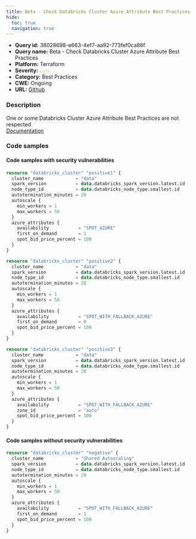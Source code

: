 ```yaml
---
title: Beta - Check Databricks Cluster Azure Attribute Best Practices
hide:
  toc: true
  navigation: true
---
```


-   **Query id:** 38028698-e663-4ef7-aa92-773fef0ca86f
-   **Query name:** Beta - Check Databricks Cluster Azure Attribute Best Practices
-   **Platform:** Terraform
-   **Severity:** <span style="color:#edd57e">Low</span>
-   **Category:** Best Practices
-   **CWE:** Ongoing
-   **URL:** [Github](https://github.com/DataDog/kics/tree/master/assets/queries/terraform/databricks/cluster_azure_attributes)

### Description
One or some Databricks Cluster Azure Attribute Best Practices are not respected<br>
[Documentation](https://docs.databricks.com/clusters/cluster-config-best-practices.html)

### Code samples
#### Code samples with security vulnerabilities
```tf title="Positive test num. 1 - tf file" hl_lines="11"
resource "databricks_cluster" "positive1" {
  cluster_name            = "data"
  spark_version           = data.databricks_spark_version.latest.id
  node_type_id            = data.databricks_node_type.smallest.id
  autotermination_minutes = 20
  autoscale {
    min_workers = 1
    max_workers = 50
  }
  azure_attributes {
    availability           = "SPOT_AZURE"
    first_on_demand        = 1
    spot_bid_price_percent = 100
  }
}

```
```tf title="Positive test num. 2 - tf file" hl_lines="12"
resource "databricks_cluster" "positive2" {
  cluster_name            = "data"
  spark_version           = data.databricks_spark_version.latest.id
  node_type_id            = data.databricks_node_type.smallest.id
  autotermination_minutes = 20
  autoscale {
    min_workers = 1
    max_workers = 50
  }
  azure_attributes {
    availability           = "SPOT_WITH_FALLBACK_AZURE"
    first_on_demand        = 0
    spot_bid_price_percent = 100
  }
}

```
```tf title="Positive test num. 3 - tf file" hl_lines="10"
resource "databricks_cluster" "positive3" {
  cluster_name            = "data"
  spark_version           = data.databricks_spark_version.latest.id
  node_type_id            = data.databricks_node_type.smallest.id
  autotermination_minutes = 20
  autoscale {
    min_workers = 1
    max_workers = 50
  }
  azure_attributes {
    availability           = "SPOT_WITH_FALLBACK_AZURE"
    zone_id                = "auto"
    spot_bid_price_percent = 100
  }
}

```


#### Code samples without security vulnerabilities
```tf title="Negative test num. 1 - tf file"
resource "databricks_cluster" "negative" {
  cluster_name            = "Shared Autoscaling"
  spark_version           = data.databricks_spark_version.latest.id
  node_type_id            = data.databricks_node_type.smallest.id
  autotermination_minutes = 20
  autoscale {
    min_workers = 1
    max_workers = 50
  }
  azure_attributes {
    availability           = "SPOT_WITH_FALLBACK_AZURE"
    first_on_demand        = 1
    spot_bid_price_percent = 100
  }
}

```
